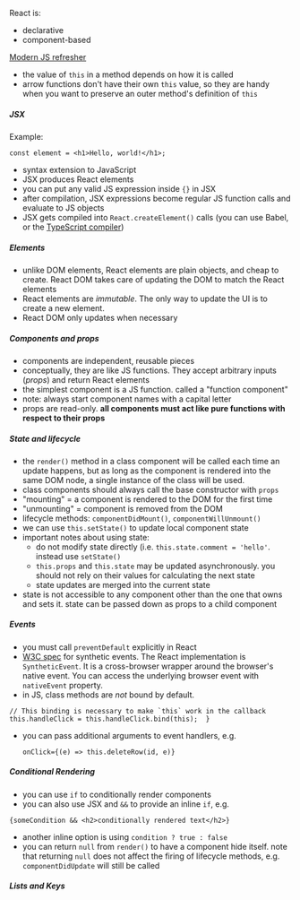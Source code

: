 React is:
- declarative
- component-based

[Modern JS refresher](https://gist.github.com/gaearon/683e676101005de0add59e8bb345340c)
- the value of `this` in a method depends on how it is called
- arrow functions don't have their own `this` value, so they are handy when you want to preserve an outer method's definition of `this`

##### JSX
Example:
```
const element = <h1>Hello, world!</h1>;
```
- syntax extension to JavaScript
- JSX produces React elements
- you can put any valid JS expression inside `{}` in JSX
- after compilation, JSX expressions become regular JS function calls and evaluate to JS objects
- JSX gets compiled into `React.createElement()` calls (you can use Babel, or the [TypeScript compiler](https://www.typescriptlang.org/docs/handbook/jsx.html#:~:text=JSX%20rose%20to%20popularity%20with,compiling%20JSX%20directly%20to%20JavaScript.))

##### Elements
- unlike DOM elements, React elements are plain objects, and cheap to create. React DOM takes care of updating the DOM to match the React elements
- React elements are *immutable*. The only way to update the UI is to create a new element.
- React DOM only updates when necessary

##### Components and props
- components are independent, reusable pieces
- conceptually, they are like JS functions. They accept arbitrary inputs (*props*) and return React elements
- the simplest component is a JS function. called a "function component"
- note: always start component names with a capital letter
- props are read-only. **all components must act like pure functions with respect to their props**

##### State and lifecycle
- the `render()` method in a class component will be called each time an update happens, but as long as the component is rendered into the same DOM node, a single instance of the class will be used.
- class components should always call the base constructor with `props`
- "mounting" = a component is rendered to the DOM for the first time
- "unmounting" = component is removed from the DOM
- lifecycle methods: `componentDidMount()`, `componentWillUnmount()`
- we can use `this.setState()` to update local component state
- important notes about using state:
	- do not modify state directly (i.e. `this.state.comment = 'hello'`. instead use `setState()`
	- `this.props` and `this.state` may be updated asynchronously. you should not rely on their values for calculating the next state
	- state updates are merged into the current state
- state is not accessible to any component other than the one that owns and sets it. state can be passed down as props to a child component

##### Events
- you must call `preventDefault` explicitly in React
- [W3C spec](https://www.w3.org/TR/DOM-Level-3-Events/) for synthetic events. The React implementation is `SyntheticEvent`. It is a cross-browser wrapper around the browser's native event. You can access the underlying browser event with `nativeEvent` property.
- in JS, class methods are *not* bound by default.
```
// This binding is necessary to make `this` work in the callback    
this.handleClick = this.handleClick.bind(this);  }
```
- you can pass additional arguments to event handlers, e.g.
  ```
  onClick={(e) => this.deleteRow(id, e)}
  ```

##### Conditional Rendering
- you can use `if` to conditionally render components
- you can also use JSX and `&&` to provide an inline `if`, e.g.
```
{someCondition && <h2>conditionally rendered text</h2>}
```
- another inline option is using `condition ? true : false`
- you can return `null` from `render()` to have a component hide itself. note that returning `null` does not affect the firing of lifecycle methods, e.g. `componentDidUpdate` will still be called

##### Lists and Keys
